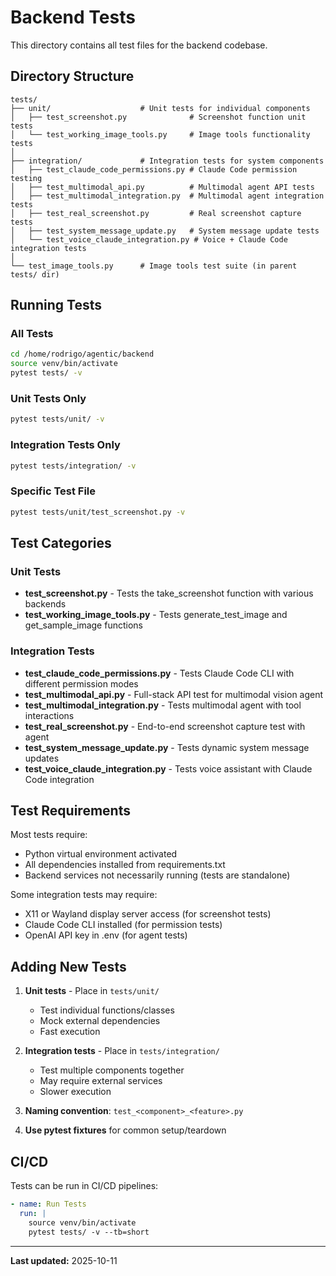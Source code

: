 # Backend Tests

This directory contains all test files for the backend codebase.

## Directory Structure

```
tests/
├── unit/                    # Unit tests for individual components
│   ├── test_screenshot.py              # Screenshot function unit tests
│   └── test_working_image_tools.py     # Image tools functionality tests
│
├── integration/             # Integration tests for system components
│   ├── test_claude_code_permissions.py # Claude Code permission testing
│   ├── test_multimodal_api.py          # Multimodal agent API tests
│   ├── test_multimodal_integration.py  # Multimodal agent integration tests
│   ├── test_real_screenshot.py         # Real screenshot capture tests
│   ├── test_system_message_update.py   # System message update tests
│   └── test_voice_claude_integration.py # Voice + Claude Code integration tests
│
└── test_image_tools.py      # Image tools test suite (in parent tests/ dir)
```

## Running Tests

### All Tests
```bash
cd /home/rodrigo/agentic/backend
source venv/bin/activate
pytest tests/ -v
```

### Unit Tests Only
```bash
pytest tests/unit/ -v
```

### Integration Tests Only
```bash
pytest tests/integration/ -v
```

### Specific Test File
```bash
pytest tests/unit/test_screenshot.py -v
```

## Test Categories

### Unit Tests
- **test_screenshot.py** - Tests the take_screenshot function with various backends
- **test_working_image_tools.py** - Tests generate_test_image and get_sample_image functions

### Integration Tests
- **test_claude_code_permissions.py** - Tests Claude Code CLI with different permission modes
- **test_multimodal_api.py** - Full-stack API test for multimodal vision agent
- **test_multimodal_integration.py** - Tests multimodal agent with tool interactions
- **test_real_screenshot.py** - End-to-end screenshot capture test with agent
- **test_system_message_update.py** - Tests dynamic system message updates
- **test_voice_claude_integration.py** - Tests voice assistant with Claude Code integration

## Test Requirements

Most tests require:
- Python virtual environment activated
- All dependencies installed from requirements.txt
- Backend services not necessarily running (tests are standalone)

Some integration tests may require:
- X11 or Wayland display server access (for screenshot tests)
- Claude Code CLI installed (for permission tests)
- OpenAI API key in .env (for agent tests)

## Adding New Tests

1. **Unit tests** - Place in `tests/unit/`
   - Test individual functions/classes
   - Mock external dependencies
   - Fast execution

2. **Integration tests** - Place in `tests/integration/`
   - Test multiple components together
   - May require external services
   - Slower execution

3. **Naming convention**: `test_<component>_<feature>.py`

4. **Use pytest fixtures** for common setup/teardown

## CI/CD

Tests can be run in CI/CD pipelines:
```yaml
- name: Run Tests
  run: |
    source venv/bin/activate
    pytest tests/ -v --tb=short
```

---

**Last updated:** 2025-10-11
